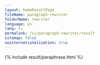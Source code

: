 ```yaml
---
layout: homeResultPage
fileName: paragraph-rewriter
folderName: rewriter
language: en
lang: vi
permalink: /vi/paragraph-rewriter/result
sitemap: false
nointernationalization: true
---
```

{% include result/paraphrase.html %}

<script src="/js/result/paraprashing.js" data-foldername="{{page.folderName}}" data-lang="{{page.lang}}"></script>
